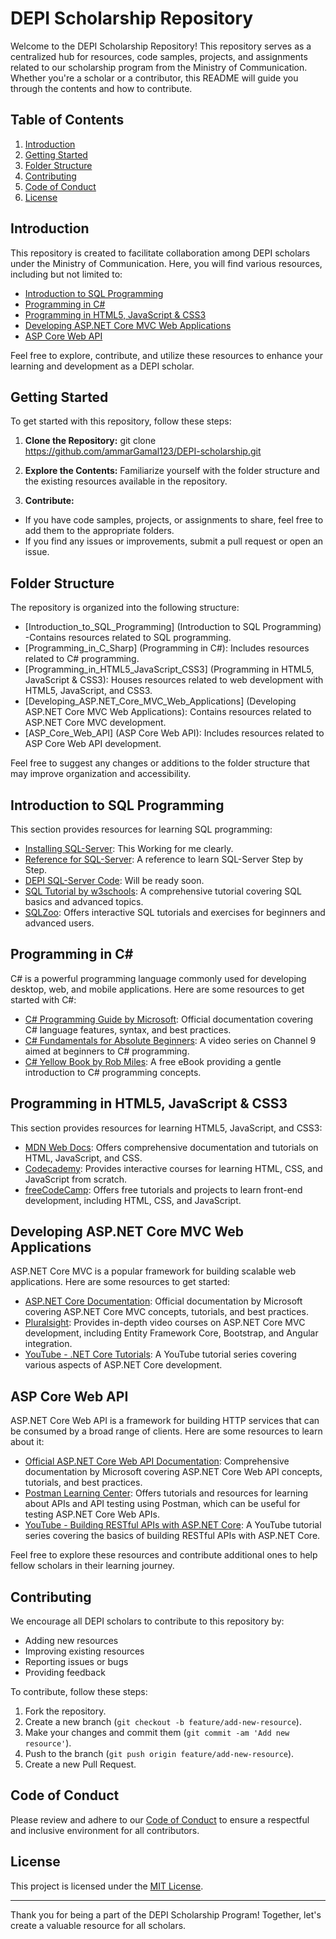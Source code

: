 # DEPI Scholarship Repository

Welcome to the DEPI Scholarship Repository! This repository serves as a centralized hub for resources, code samples, projects, and assignments related to our scholarship program from the Ministry of Communication. Whether you're a scholar or a contributor, this README will guide you through the contents and how to contribute.

## Table of Contents

1. [Introduction](#introduction)
2. [Getting Started](#getting-started)
3. [Folder Structure](#folder-structure)
4. [Contributing](#contributing)
5. [Code of Conduct](#code-of-conduct)
6. [License](#license)

## Introduction

This repository is created to facilitate collaboration among DEPI scholars under the Ministry of Communication. Here, you will find various resources, including but not limited to:

- [Introduction to SQL Programming](#introduction-to-sql-programming)
- [Programming in C#](#programming-in-c)
- [Programming in HTML5, JavaScript & CSS3](#programming-in-html5-javascript--css3)
- [Developing ASP.NET Core MVC Web Applications](#developing-aspnet-core-mvc-web-applications)
- [ASP Core Web API](#asp-core-web-api)

Feel free to explore, contribute, and utilize these resources to enhance your learning and development as a DEPI scholar.

## Getting Started

To get started with this repository, follow these steps:

1. **Clone the Repository:** 
git clone https://github.com/ammarGamal123/DEPI-scholarship.git

2. **Explore the Contents:** 
Familiarize yourself with the folder structure and the existing resources available in the repository.

3. **Contribute:** 
- If you have code samples, projects, or assignments to share, feel free to add them to the appropriate folders.
- If you find any issues or improvements, submit a pull request or open an issue.

## Folder Structure

The repository is organized into the following structure:

- [Introduction_to_SQL_Programming] (Introduction to SQL Programming) -Contains resources related to SQL programming.
- [Programming_in_C_Sharp] (Programming in C#): Includes resources related to C# programming.
- [Programming_in_HTML5_JavaScript_CSS3] (Programming in HTML5, JavaScript & CSS3): Houses resources related to web development with HTML5, JavaScript, and CSS3.
- [Developing_ASP.NET_Core_MVC_Web_Applications] (Developing ASP.NET Core MVC Web Applications): Contains resources related to ASP.NET Core MVC development.
- [ASP_Core_Web_API] (ASP Core Web API): Includes resources related to ASP Core Web API development.

Feel free to suggest any changes or additions to the folder structure that may improve organization and accessibility.

## Introduction to SQL Programming

This section provides resources for learning SQL programming:
- [Installing SQL-Server](https://www.youtube.com/watch?v=PkrfTxWhERM): This Working for me clearly.
- [Reference for SQL-Server](https://www.du.ac.in/du/uploads/departments/Operational%20Research/24042020_E-R%20Model.pdf): A reference to learn SQL-Server Step by Step.
- [DEPI SQL-Server Code](): Will be ready soon.
- [SQL Tutorial by w3schools](https://www.w3schools.com/sql/): A comprehensive tutorial covering SQL basics and advanced topics.
- [SQLZoo](https://sqlzoo.net/): Offers interactive SQL tutorials and exercises for beginners and advanced users.

## Programming in C#

C# is a powerful programming language commonly used for developing desktop, web, and mobile applications. Here are some resources to get started with C#:

- [C# Programming Guide by Microsoft](https://docs.microsoft.com/en-us/dotnet/csharp/): Official documentation covering C# language features, syntax, and best practices.
- [C# Fundamentals for Absolute Beginners](https://channel9.msdn.com/Series/CSharp-Fundamentals-for-Absolute-Beginners): A video series on Channel 9 aimed at beginners to C# programming.
- [C# Yellow Book by Rob Miles](https://www.robmiles.com/c-yellow-book/): A free eBook providing a gentle introduction to C# programming concepts.

## Programming in HTML5, JavaScript & CSS3

This section provides resources for learning HTML5, JavaScript, and CSS3:

- [MDN Web Docs](https://developer.mozilla.org/en-US/docs/Web): Offers comprehensive documentation and tutorials on HTML, JavaScript, and CSS.
- [Codecademy](https://www.codecademy.com/learn/learn-html): Provides interactive courses for learning HTML, CSS, and JavaScript from scratch.
- [freeCodeCamp](https://www.freecodecamp.org/): Offers free tutorials and projects to learn front-end development, including HTML, CSS, and JavaScript.

## Developing ASP.NET Core MVC Web Applications

ASP.NET Core MVC is a popular framework for building scalable web applications. Here are some resources to get started:

- [ASP.NET Core Documentation](https://docs.microsoft.com/en-us/aspnet/core/mvc/overview): Official documentation by Microsoft covering ASP.NET Core MVC concepts, tutorials, and best practices.
- [Pluralsight](https://www.pluralsight.com/courses/asp-dotnet-core-mvc-ef-core-bootstrap-angular-web): Provides in-depth video courses on ASP.NET Core MVC development, including Entity Framework Core, Bootstrap, and Angular integration.
- [YouTube - .NET Core Tutorials](https://www.youtube.com/watch?v=C5cnZ-gZy2I&list=PL6n9fhu94yhVkdrusLaQsfERmL_Jh4XmU): A YouTube tutorial series covering various aspects of ASP.NET Core development.

## ASP Core Web API

ASP.NET Core Web API is a framework for building HTTP services that can be consumed by a broad range of clients. Here are some resources to learn about it:

- [Official ASP.NET Core Web API Documentation](https://docs.microsoft.com/en-us/aspnet/core/web-api/?view=aspnetcore-6.0): Comprehensive documentation by Microsoft covering ASP.NET Core Web API concepts, tutorials, and best practices.
- [Postman Learning Center](https://learning.postman.com/docs/getting-started/introduction/): Offers tutorials and resources for learning about APIs and API testing using Postman, which can be useful for testing ASP.NET Core Web APIs.
- [YouTube - Building RESTful APIs with ASP.NET Core](https://www.youtube.com/watch?v=fmvcAzHpsk8): A YouTube tutorial series covering the basics of building RESTful APIs with ASP.NET Core.

Feel free to explore these resources and contribute additional ones to help fellow scholars in their learning journey.

## Contributing

We encourage all DEPI scholars to contribute to this repository by:
- Adding new resources
- Improving existing resources
- Reporting issues or bugs
- Providing feedback

To contribute, follow these steps:
1. Fork the repository.
2. Create a new branch (`git checkout -b feature/add-new-resource`).
3. Make your changes and commit them (`git commit -am 'Add new resource'`).
4. Push to the branch (`git push origin feature/add-new-resource`).
5. Create a new Pull Request.

## Code of Conduct

Please review and adhere to our [Code of Conduct](./CODE_OF_CONDUCT.md) to ensure a respectful and inclusive environment for all contributors.

## License

This project is licensed under the [MIT License](./LICENSE).

---

Thank you for being a part of the DEPI Scholarship Program! Together, let's create a valuable resource for all scholars.
